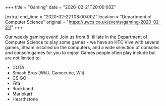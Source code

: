 +++
title = "Gaming"
date = "2020-02-21T20:00:00Z"

[extra]
end_time = "2020-02-22T08:00:00Z"
location = "Department of Computer Science"
original = "https://uwcs.co.uk/events/gaming-2020-02-21/"
+++

Our weekly gaming event\! Join us from 8 'til late in the Department of Computer Science to play some games - we have an HTC Vive with several games, Steam installed on the computers, and a wide selection of consoles and console games for you to enjoy\! Games people often play include but are not limited to:  

  - DOTA  
  - Smash Bros (WiiU, Gamecube, Wii)  
  - CS:GO  
  - Fifa  
  - Rockband  
  - Mariokart  
  - Hearthstone

